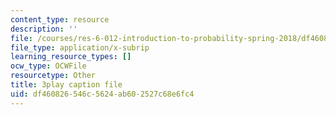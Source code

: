 ```yaml
---
content_type: resource
description: ''
file: /courses/res-6-012-introduction-to-probability-spring-2018/df460826546c5624ab602527c68e6fc4_VCyJGp6Enxg.vtt
file_type: application/x-subrip
learning_resource_types: []
ocw_type: OCWFile
resourcetype: Other
title: 3play caption file
uid: df460826-546c-5624-ab60-2527c68e6fc4
---
```

